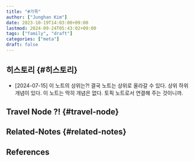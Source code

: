 ```yaml
---
title: "#가족"
author: ["Junghan Kim"]
date: 2023-10-19T14:03:00+09:00
lastmod: 2024-09-24T05:43:02+09:00
tags: ["family", "draft"]
categories: ["meta"]
draft: false
---
```


## 히스토리 {#히스토리}

-   [2024-07-15] 이 노트의 상위는?! 결국 노트는 상위로 올라갈 수 있다. 상위 하위 개념이 있다. 이 노트는 딱히 개념은 없다. 토픽 노트로서 연결해 주는 것이니까.


## Travel Node  ?! {#travel-node}


## Related-Notes {#related-notes}

## References

<style>.csl-entry{text-indent: -1.5em; margin-left: 1.5em;}</style><div class="csl-bib-body">
</div>
